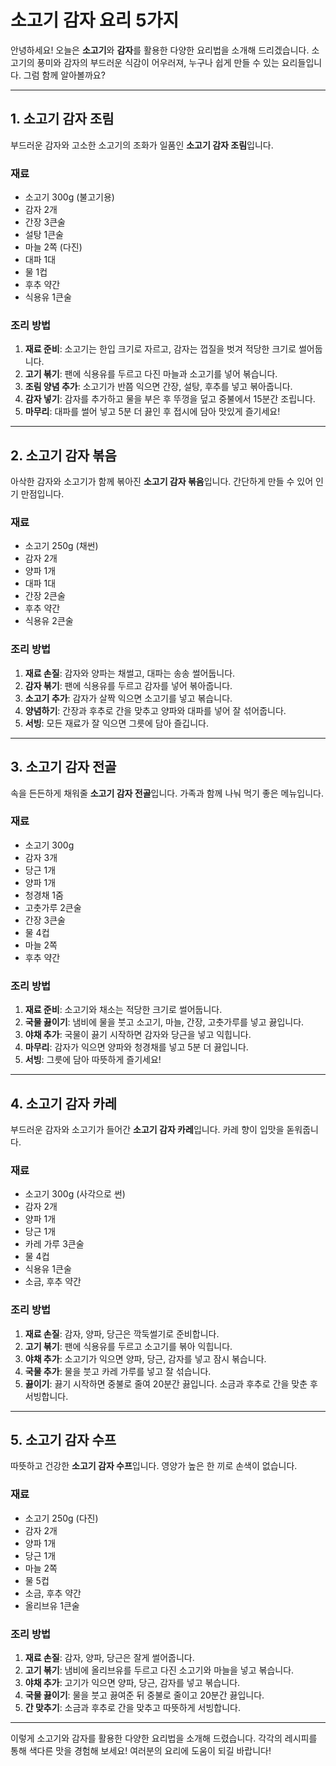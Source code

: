 # 소고기 감자 요리 5가지

안녕하세요! 오늘은 **소고기**와 **감자**를 활용한 다양한 요리법을 소개해 드리겠습니다. 소고기의 풍미와 감자의 부드러운 식감이 어우러져, 누구나 쉽게 만들 수 있는 요리들입니다. 그럼 함께 알아볼까요?

---

## 1. 소고기 감자 조림

부드러운 감자와 고소한 소고기의 조화가 일품인 **소고기 감자 조림**입니다.

### 재료
- 소고기 300g (불고기용)
- 감자 2개
- 간장 3큰술
- 설탕 1큰술
- 마늘 2쪽 (다진)
- 대파 1대
- 물 1컵
- 후추 약간
- 식용유 1큰술

### 조리 방법
1. **재료 준비**: 소고기는 한입 크기로 자르고, 감자는 껍질을 벗겨 적당한 크기로 썰어둡니다.
2. **고기 볶기**: 팬에 식용유를 두르고 다진 마늘과 소고기를 넣어 볶습니다.
3. **조림 양념 추가**: 소고기가 반쯤 익으면 간장, 설탕, 후추를 넣고 볶아줍니다.
4. **감자 넣기**: 감자를 추가하고 물을 부은 후 뚜껑을 덮고 중불에서 15분간 조립니다.
5. **마무리**: 대파를 썰어 넣고 5분 더 끓인 후 접시에 담아 맛있게 즐기세요!

---

## 2. 소고기 감자 볶음

아삭한 감자와 소고기가 함께 볶아진 **소고기 감자 볶음**입니다. 간단하게 만들 수 있어 인기 만점입니다.

### 재료
- 소고기 250g (채썬)
- 감자 2개
- 양파 1개
- 대파 1대
- 간장 2큰술
- 후추 약간
- 식용유 2큰술

### 조리 방법
1. **재료 손질**: 감자와 양파는 채썰고, 대파는 송송 썰어둡니다.
2. **감자 볶기**: 팬에 식용유를 두르고 감자를 넣어 볶아줍니다.
3. **소고기 추가**: 감자가 살짝 익으면 소고기를 넣고 볶습니다.
4. **양념하기**: 간장과 후추로 간을 맞추고 양파와 대파를 넣어 잘 섞어줍니다.
5. **서빙**: 모든 재료가 잘 익으면 그릇에 담아 즐깁니다.

---

## 3. 소고기 감자 전골

속을 든든하게 채워줄 **소고기 감자 전골**입니다. 가족과 함께 나눠 먹기 좋은 메뉴입니다.

### 재료
- 소고기 300g
- 감자 3개
- 당근 1개
- 양파 1개
- 청경채 1줌
- 고춧가루 2큰술
- 간장 3큰술
- 물 4컵
- 마늘 2쪽
- 후추 약간

### 조리 방법
1. **재료 준비**: 소고기와 채소는 적당한 크기로 썰어둡니다.
2. **국물 끓이기**: 냄비에 물을 붓고 소고기, 마늘, 간장, 고춧가루를 넣고 끓입니다.
3. **야채 추가**: 국물이 끓기 시작하면 감자와 당근을 넣고 익힙니다.
4. **마무리**: 감자가 익으면 양파와 청경채를 넣고 5분 더 끓입니다.
5. **서빙**: 그릇에 담아 따뜻하게 즐기세요!

---

## 4. 소고기 감자 카레

부드러운 감자와 소고기가 들어간 **소고기 감자 카레**입니다. 카레 향이 입맛을 돋워줍니다.

### 재료
- 소고기 300g (사각으로 썬)
- 감자 2개
- 양파 1개
- 당근 1개
- 카레 가루 3큰술
- 물 4컵
- 식용유 1큰술
- 소금, 후추 약간

### 조리 방법
1. **재료 손질**: 감자, 양파, 당근은 깍둑썰기로 준비합니다.
2. **고기 볶기**: 팬에 식용유를 두르고 소고기를 볶아 익힙니다.
3. **야채 추가**: 소고기가 익으면 양파, 당근, 감자를 넣고 잠시 볶습니다.
4. **국물 추가**: 물을 붓고 카레 가루를 넣고 잘 섞습니다.
5. **끓이기**: 끓기 시작하면 중불로 줄여 20분간 끓입니다. 소금과 후추로 간을 맞춘 후 서빙합니다.

---

## 5. 소고기 감자 수프

따뜻하고 건강한 **소고기 감자 수프**입니다. 영양가 높은 한 끼로 손색이 없습니다.

### 재료
- 소고기 250g (다진)
- 감자 2개
- 양파 1개
- 당근 1개
- 마늘 2쪽
- 물 5컵
- 소금, 후추 약간
- 올리브유 1큰술

### 조리 방법
1. **재료 손질**: 감자, 양파, 당근은 잘게 썰어줍니다.
2. **고기 볶기**: 냄비에 올리브유를 두르고 다진 소고기와 마늘을 넣고 볶습니다.
3. **야채 추가**: 고기가 익으면 양파, 당근, 감자를 넣고 볶습니다.
4. **국물 끓이기**: 물을 붓고 끓여준 뒤 중불로 줄이고 20분간 끓입니다.
5. **간 맞추기**: 소금과 후추로 간을 맞추고 따뜻하게 서빙합니다.

---

이렇게 소고기와 감자를 활용한 다양한 요리법을 소개해 드렸습니다. 각각의 레시피를 통해 색다른 맛을 경험해 보세요! 여러분의 요리에 도움이 되길 바랍니다!
